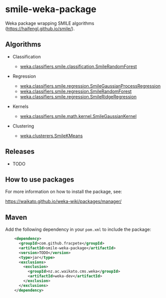 # smile-weka-package
Weka package wrapping SMILE algorithms (https://haifengl.github.io/smile/).

## Algorithms

* Classification

  * [weka.classifiers.smile.classification.SmileRandomForest](https://haifengl.github.io/smile/api/java/smile/classification/RandomForest.html)
  
* Regression
  
  * [weka.classifiers.smile.regression.SmileGaussianProcessRegression](https://haifengl.github.io/smile/api/java/smile/regression/GaussianProcessRegression.html)
  * [weka.classifiers.smile.regression.SmileRandomForest](https://haifengl.github.io/smile/api/java/smile/regression/RandomForest.html)
  * [weka.classifiers.smile.regression.SmileRidgeRegression](https://haifengl.github.io/smile/api/java/smile/regression/RidgeRegression.html)

* Kernels

  * [weka.classifiers.smile.math.kernel.SmileGaussianKernel](https://haifengl.github.io/smile/api/java/smile/math/kernel/GaussianKernel.html)

* Clustering

  * [weka.clusterers.SmileKMeans](https://haifengl.github.io/smile/api/java/smile/clustering/KMeans.html)


## Releases

* TODO


## How to use packages

For more information on how to install the package, see:

https://waikato.github.io/weka-wiki/packages/manager/


## Maven

Add the following dependency in your `pom.xml` to include the package:

```xml
    <dependency>
      <groupId>com.github.fracpete</groupId>
      <artifactId>smile-weka-package</artifactId>
      <version>TODO</version>
      <type>jar</type>
      <exclusions>
        <exclusion>
          <groupId>nz.ac.waikato.cms.weka</groupId>
          <artifactId>weka-dev</artifactId>
        </exclusion>
      </exclusions>
    </dependency>
```

